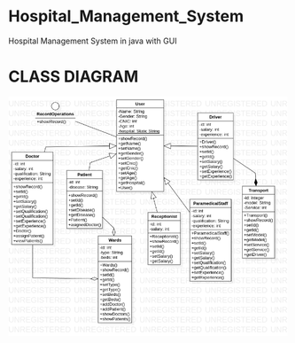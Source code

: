# Hospital_Management_System
Hospital Management System in java with GUI

<h1>CLASS DIAGRAM</h1>
<p align="center">
  <img src="HMS_FINAL_CLASS_DIAGRAM.png" width="650" title="hover text">
  </p>
